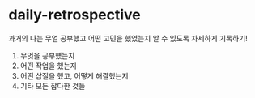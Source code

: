 # daily-retrospective

과거의 나는 무얼 공부했고 어떤 고민을 했었는지 알 수 있도록 자세하게 기록하기!

1. 무엇을 공부헀는지
2. 어떤 작업을 했는지
3. 어떤 삽질을 했고, 어떻게 해결했는지
4. 기타 모든 잡다한 것들
